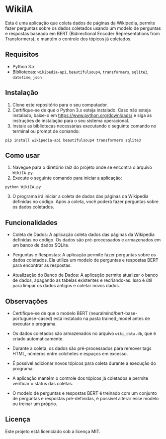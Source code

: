 # WikiIA

Esta é uma aplicação que coleta dados de páginas da Wikipedia, permite fazer perguntas sobre os dados coletados usando um modelo de perguntas e respostas baseado em BERT (Bidirectional Encoder Representations from Transformers), e mantém o controle dos tópicos já coletados.

## Requisitos
- Python 3.x
- Bibliotecas: `wikipedia-api`, `beautifulsoup4`, `transformers`, `sqlite3`, `datetime`, `json`

## Instalação
1. Clone este repositório para o seu computador.
2. Certifique-se de que o Python 3.x esteja instalado. Caso não esteja instalado, baixe-o em https://www.python.org/downloads/ e siga as instruções de instalação para o seu sistema operacional.
3. Instale as bibliotecas necessárias executando o seguinte comando no terminal ou prompt de comando:
```
pip install wikipedia-api beautifulsoup4 transformers sqlite3
```
## Como usar

1. Navegue para o diretório raiz do projeto onde se encontra o arquivo `WikiIA.py`.
2. Execute o seguinte comando para iniciar a aplicação:
```
python WikiIA.py
```
3. O programa irá iniciar a coleta de dados das páginas da Wikipedia definidas no código. Após a coleta, você poderá fazer perguntas sobre os dados coletados.

## Funcionalidades

- Coleta de Dados: A aplicação coleta dados das páginas da Wikipedia definidas no código. Os dados são pré-processados e armazenados em um banco de dados SQLite.

- Perguntas e Respostas: A aplicação permite fazer perguntas sobre os dados coletados. Ela utiliza um modelo de perguntas e respostas BERT para encontrar as respostas.

- Atualização do Banco de Dados: A aplicação permite atualizar o banco de dados, apagando as tabelas existentes e recriando-as. Isso é útil para limpar os dados antigos e coletar novos dados.

## Observações

- Certifique-se de que o modelo BERT (neuralmind/bert-base-portuguese-cased) está instalado na pasta trained_model antes de executar o programa.

- Os dados coletados são armazenados no arquivo `wiki_data.db`, que é criado automaticamente.

- Durante a coleta, os dados são pré-processados para remover tags HTML, números entre colchetes e espaços em excesso.

- É possível adicionar novos tópicos para coleta durante a execução do programa.

- A aplicação mantém o controle dos tópicos já coletados e permite verificar o status das coletas.

- O modelo de perguntas e respostas BERT é treinado com um conjunto de perguntas e respostas pré-definidas, é possível alterar esse modelo ou treinar um próprio.

## Licença
Este projeto está licenciado sob a licença MIT.


